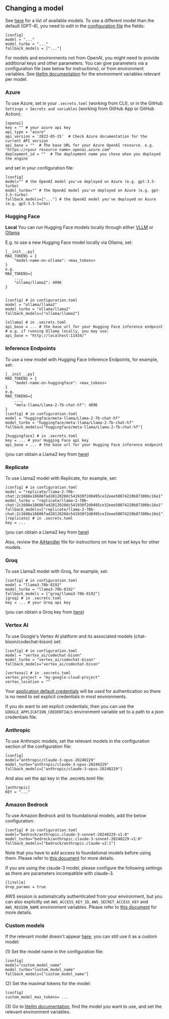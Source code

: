 ## Changing a model

See [here](https://github.com/Khulnasoft/pr-action/blob/main/pr_action/algo/__init__.py) for a list of available models.
To use a different model than the default (GPT-4), you need to edit in the [configuration file](https://github.com/Khulnasoft/pr-action/blob/main/pr_action/settings/configuration.toml#L2) the fields:
```
[config]
model = "..."
model_turbo = "..."
fallback_models = ["..."]
```

For models and environments not from OpenAI, you might need to provide additional keys and other parameters. 
You can give parameters via a configuration file (see below for instructions), or from environment variables. See [litellm documentation](https://litellm.vercel.app/docs/proxy/quick_start#supported-llms) for the environment variables relevant per model.

### Azure

To use Azure, set in your `.secrets.toml` (working from CLI), or in the GitHub `Settings > Secrets and variables` (working from GitHub App or GitHub Action):
```
[openai]
key = "" # your azure api key
api_type = "azure"
api_version = '2023-05-15'  # Check Azure documentation for the current API version
api_base = ""  # The base URL for your Azure OpenAI resource. e.g. "https://<your resource name>.openai.azure.com"
deployment_id = ""  # The deployment name you chose when you deployed the engine
```

and set in your configuration file:
```
[config]
model="" # the OpenAI model you've deployed on Azure (e.g. gpt-3.5-turbo)
model_turbo="" # the OpenAI model you've deployed on Azure (e.g. gpt-3.5-turbo)
fallback_models=["..."] # the OpenAI model you've deployed on Azure (e.g. gpt-3.5-turbo)
```

### Hugging Face

**Local**
You can run Hugging Face models locally through either [VLLM](https://docs.litellm.ai/docs/providers/vllm) or [Ollama](https://docs.litellm.ai/docs/providers/ollama)

E.g. to use a new Hugging Face model locally via Ollama, set:
```
[__init__.py]
MAX_TOKENS = {
    "model-name-on-ollama": <max_tokens>
}
e.g.
MAX_TOKENS={
    ...,
    "ollama/llama2": 4096
}


[config] # in configuration.toml
model = "ollama/llama2"
model_turbo = "ollama/llama2"
fallback_models=["ollama/llama2"]

[ollama] # in .secrets.toml
api_base = ... # the base url for your Hugging Face inference endpoint
# e.g. if running Ollama locally, you may use:
api_base = "http://localhost:11434/"
```

### Inference Endpoints

To use a new model with Hugging Face Inference Endpoints, for example, set:
```
[__init__.py]
MAX_TOKENS = {
    "model-name-on-huggingface": <max_tokens>
}
e.g.
MAX_TOKENS={
    ...,
    "meta-llama/Llama-2-7b-chat-hf": 4096
}
[config] # in configuration.toml
model = "huggingface/meta-llama/Llama-2-7b-chat-hf"
model_turbo = "huggingface/meta-llama/Llama-2-7b-chat-hf"
fallback_models=["huggingface/meta-llama/Llama-2-7b-chat-hf"]

[huggingface] # in .secrets.toml
key = ... # your Hugging Face api key
api_base = ... # the base url for your Hugging Face inference endpoint
```
(you can obtain a Llama2 key from [here](https://replicate.com/replicate/llama-2-70b-chat/api))

### Replicate

To use Llama2 model with Replicate, for example, set:
```
[config] # in configuration.toml
model = "replicate/llama-2-70b-chat:2c1608e18606fad2812020dc541930f2d0495ce32eee50074220b87300bc16e1"
model_turbo = "replicate/llama-2-70b-chat:2c1608e18606fad2812020dc541930f2d0495ce32eee50074220b87300bc16e1"
fallback_models=["replicate/llama-2-70b-chat:2c1608e18606fad2812020dc541930f2d0495ce32eee50074220b87300bc16e1"]
[replicate] # in .secrets.toml
key = ...
```
(you can obtain a Llama2 key from [here](https://replicate.com/replicate/llama-2-70b-chat/api))


Also, review the [AiHandler](https://github.com/Khulnasoft/pr-action/blob/main/pr_action/algo/ai_handler.py) file for instructions on how to set keys for other models.

### Groq

To use Llama3 model with Groq, for example, set:
```
[config] # in configuration.toml
model = "llama3-70b-8192"
model_turbo = "llama3-70b-8192"
fallback_models = ["groq/llama3-70b-8192"] 
[groq] # in .secrets.toml
key = ... # your Groq api key
```
(you can obtain a Groq key from [here](https://console.groq.com/keys))

### Vertex AI

To use Google's Vertex AI platform and its associated models (chat-bison/codechat-bison) set:

``` 
[config] # in configuration.toml
model = "vertex_ai/codechat-bison"
model_turbo = "vertex_ai/codechat-bison"
fallback_models="vertex_ai/codechat-bison"

[vertexai] # in .secrets.toml
vertex_project = "my-google-cloud-project"
vertex_location = ""
```

Your [application default credentials](https://cloud.google.com/docs/authentication/application-default-credentials) will be used for authentication so there is no need to set explicit credentials in most environments.

If you do want to set explicit credentials, then you can use the `GOOGLE_APPLICATION_CREDENTIALS` environment variable set to a path to a json credentials file.

### Anthropic

To use Anthropic models, set the relevant models in the configuration section of the configuration file:
```
[config]
model="anthropic/claude-3-opus-20240229"
model_turbo="anthropic/claude-3-opus-20240229"
fallback_models=["anthropic/claude-3-opus-20240229"]
```

And also set the api key in the .secrets.toml file:
```
[anthropic]
KEY = "..."
```

### Amazon Bedrock

To use Amazon Bedrock and its foundational models, add the below configuration:

``` 
[config] # in configuration.toml
model="bedrock/anthropic.claude-3-sonnet-20240229-v1:0"
model_turbo="bedrock/anthropic.claude-3-sonnet-20240229-v1:0"
fallback_models=["bedrock/anthropic.claude-v2:1"]
```

Note that you have to add access to foundational models before using them. Please refer to [this document](https://docs.aws.amazon.com/bedrock/latest/userguide/setting-up.html) for more details.

If you are using the claude-3 model, please configure the following settings as there are parameters incompatible with claude-3.
```
[litellm]
drop_params = true
```

AWS session is automatically authenticated from your environment, but you can also explicitly set `AWS_ACCESS_KEY_ID`, `AWS_SECRET_ACCESS_KEY` and `AWS_REGION_NAME` environment variables. Please refer to [this document](https://litellm.vercel.app/docs/providers/bedrock) for more details.

### Custom models

If the relevant model doesn't appear [here](https://github.com/Khulnasoft/pr-action/blob/main/pr_action/algo/__init__.py), you can still use it as a custom model:

(1) Set the model name in the configuration file:
```
[config]
model="custom_model_name"
model_turbo="custom_model_name"
fallback_models=["custom_model_name"]
```
(2) Set the maximal tokens for the model:
```
[config]
custom_model_max_tokens= ...
```
(3) Go to [litellm documentation](https://litellm.vercel.app/docs/proxy/quick_start#supported-llms), find the model you want to use, and set the relevant environment variables.

